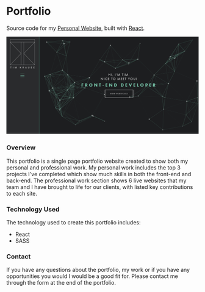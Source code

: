 # Portfolio

Source code for my [Personal Website](https://timkrause.dev/), built with [React](https://reactjs.org/).

<img width="600" alt="Screen Shot 2022-02-01 at 11 41 48 AM" src="./src/images/portfolio_home.PNG">

### Overview

This portfolio is a single page portfolio website created to show both my personal and professional work. My personal work includes the top 3 projects I've completed which show much skills in both the front-end and back-end. The professional work section shows 6 live websites that my team and I have brought to life for our clients, with listed key contributions to each site.

### Technology Used
The technology used to create this portfolio includes:

- React
- SASS

### Contact
If you have any questions about the portfolio, my work or if you have any opportunities you would I would be a good fit for. Please contact me through the form at the end of the portfolio.